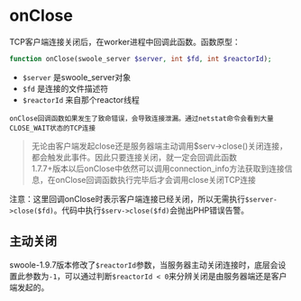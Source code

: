 # onClose

TCP客户端连接关闭后，在worker进程中回调此函数。函数原型：
```php
function onClose(swoole_server $server, int $fd, int $reactorId);
```
* `$server` 是swoole_server对象
* `$fd` 是连接的文件描述符
* `$reactorId` 来自那个reactor线程

```
onClose回调函数如果发生了致命错误，会导致连接泄漏。通过netstat命令会看到大量CLOSE_WAIT状态的TCP连接
```

> 无论由客户端发起close还是服务器端主动调用$serv->close()关闭连接，都会触发此事件。因此只要连接关闭，就一定会回调此函数    
> 1.7.7+版本以后onClose中依然可以调用connection_info方法获取到连接信息，在onClose回调函数执行完毕后才会调用close关闭TCP连接  

注意：这里回调onClose时表示客户端连接已经关闭，所以无需执行`$server->close($fd)`。代码中执行`$serv->close($fd)`会抛出PHP错误告警。

主动关闭
---
swoole-1.9.7版本修改了`$reactorId`参数，当服务器主动关闭连接时，底层会设置此参数为`-1`，可以通过判断`$reactorId < 0`来分辨关闭是由服务器端还是客户端发起的。